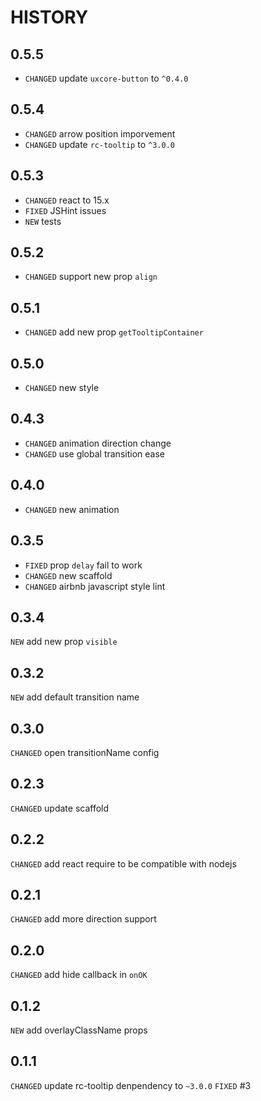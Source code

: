 # HISTORY


## 0.5.5

* `CHANGED` update `uxcore-button` to `^0.4.0`


## 0.5.4

* `CHANGED` arrow position imporvement
* `CHANGED` update `rc-tooltip` to `^3.0.0`

## 0.5.3

* `CHANGED` react to 15.x
* `FIXED` JSHint issues
* `NEW` tests

## 0.5.2

* `CHANGED` support new prop `align`

## 0.5.1

* `CHANGED` add new prop `getTooltipContainer`

## 0.5.0

* `CHANGED` new style

## 0.4.3

* `CHANGED` animation direction change
* `CHANGED` use global transition ease

## 0.4.0

* `CHANGED` new animation

## 0.3.5

* `FIXED` prop `delay` fail to work
* `CHANGED` new scaffold
* `CHANGED` airbnb javascript style lint

## 0.3.4

`NEW` add new prop `visible`

## 0.3.2

`NEW` add default transition name

## 0.3.0

`CHANGED` open transitionName config

## 0.2.3

`CHANGED` update scaffold

## 0.2.2
`CHANGED` add react require to be compatible with nodejs

## 0.2.1
`CHANGED` add more direction support

## 0.2.0

`CHANGED` add hide callback in `onOK`

## 0.1.2

`NEW` add overlayClassName props

## 0.1.1

`CHANGED` update rc-tooltip denpendency to `~3.0.0`
`FIXED` #3

